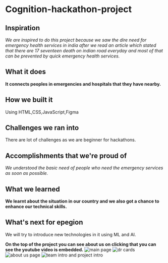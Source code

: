 # Cognition-hackathon-project
## Inspiration
*We are inspired to do this project because we saw the dire need for emergency health services in india after we read an article which stated that there are 17 seventeen death on indian road everyday and most of that can be prevented by quick emergency health services.*
## What it does
**It connects peoples in emergencies and hospitals that they have nearby.**
## How we built it
Using HTML,CSS,JavaScript,Figma
## Challenges we ran into
There are lot of challenges as we are beginner for hackathons.
## Accomplishments that we're proud of
*We understood the basic need of people who need the emergency services as soon as possible.*
## What we learned
**We learnt about the situation in our country and we also got a chance to enhance our technical skills.**
## What's next for epegion
We will try to introduce new technologies in it using ML and AI.

**On the top of the project you can see about us on clicking that you can see the youtube video is embedded.**
![main page](https://user-images.githubusercontent.com/100700883/183293815-c0ee16f0-b4bc-4ffa-998d-7e228a009d18.jpeg)
![dr cards](https://user-images.githubusercontent.com/100700883/183293816-e42dee90-03d7-4baf-a588-e607428ad5c2.png)
![about us page](https://user-images.githubusercontent.com/100700883/183293814-0c158499-23ab-41fe-9203-24c764c1acde.png)
![team intro and project intro](https://user-images.githubusercontent.com/100700883/183293810-5bc7ff31-dc07-41f3-92ed-475667ee3fde.png)

